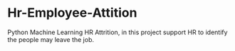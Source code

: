 # Hr-Employee-Attition
Python Machine Learning HR Attrition, in this project support HR to identify the people may leave the job.
